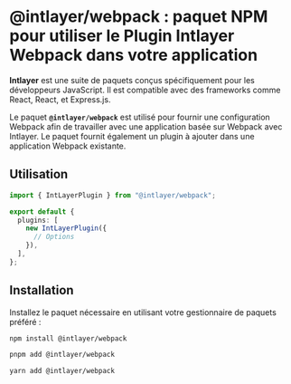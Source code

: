 # @intlayer/webpack : paquet NPM pour utiliser le Plugin Intlayer Webpack dans votre application

**Intlayer** est une suite de paquets conçus spécifiquement pour les développeurs JavaScript. Il est compatible avec des frameworks comme React, React, et Express.js.

Le paquet **`@intlayer/webpack`** est utilisé pour fournir une configuration Webpack afin de travailler avec une application basée sur Webpack avec Intlayer. Le paquet fournit également un plugin à ajouter dans une application Webpack existante.

## Utilisation

```ts
import { IntLayerPlugin } from "@intlayer/webpack";

export default {
  plugins: [
    new IntLayerPlugin({
      // Options
    }),
  ],
};
```

## Installation

Installez le paquet nécessaire en utilisant votre gestionnaire de paquets préféré :

```bash packageManager="npm"
npm install @intlayer/webpack
```

```bash packageManager="pnpm"
pnpm add @intlayer/webpack
```

```bash packageManager="yarn"
yarn add @intlayer/webpack
```
